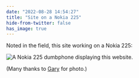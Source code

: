 ```yaml
---
date: "2022-08-28 14:54:27"
title: "Site on a Nokia 225"
hide-from-twitter: false
has_image: true
---
```



Noted in the field, this site working on a Nokia 225:

<p><img src="https://www.thisdaysportion.com/images/nokia-225.webp" class="db" alt="A Nokia 225 dumbphone displaying this website."></p>

(Many thanks to [Gary](https://garypeters.info/) for photo.)
